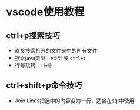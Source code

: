 # vscode使用教程

## ctrl+p搜索技巧

* 直接搜索打开的文件夹中的所有文件
* 搜索java类型：`#类型` 或 `ctrl+t`
* 行号跳转：`:行号`

## ctrl+shift+p命令技巧

* Join Lines把选中的内容变为一行，适合在sql中使用